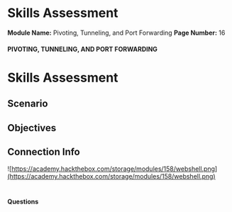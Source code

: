 <!--
 // Platform: Academy
// URL: https://academy.hackthebox.com/module/158/section/1441
// Platform Version: V1
// Module ID: 158
// Module Name: Pivoting, Tunneling, and Port Forwarding
// Module Difficulty: Medium
// Section ID: 1441
// Section Title: Skills Assessment
// Page Title: Hack The Box - Academy
// Page Number: 16
-->

# Skills Assessment

**Module Name:** Pivoting, Tunneling, and Port Forwarding **Page Number:** 16

#### 

#### PIVOTING, TUNNELING, AND PORT FORWARDING

# Skills Assessment

## Scenario

## Objectives

## Connection Info

![https://academy.hackthebox.com/storage/modules/158/webshell.png](https://academy.hackthebox.com/storage/modules/158/webshell.png)

# 

# 

#### Questions

####